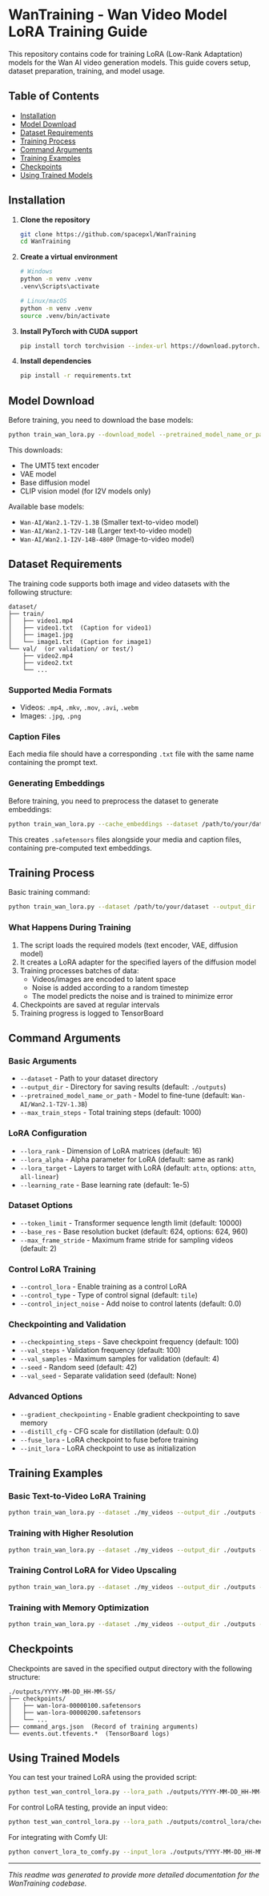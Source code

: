 # WanTraining - Wan Video Model LoRA Training Guide

This repository contains code for training LoRA (Low-Rank Adaptation) models for the Wan AI video generation models. This guide covers setup, dataset preparation, training, and model usage.

## Table of Contents
- [Installation](#installation)
- [Model Download](#model-download)
- [Dataset Requirements](#dataset-requirements)
- [Training Process](#training-process)
- [Command Arguments](#command-arguments)
- [Training Examples](#training-examples)
- [Checkpoints](#checkpoints)
- [Using Trained Models](#using-trained-models)

## Installation

1. **Clone the repository**
   ```bash
   git clone https://github.com/spacepxl/WanTraining
   cd WanTraining
   ```

2. **Create a virtual environment**
   ```bash
   # Windows
   python -m venv .venv
   .venv\Scripts\activate

   # Linux/macOS
   python -m venv .venv
   source .venv/bin/activate
   ```

3. **Install PyTorch with CUDA support**
   ```bash
   pip install torch torchvision --index-url https://download.pytorch.org/whl/cu124
   ```

4. **Install dependencies**
   ```bash
   pip install -r requirements.txt
   ```

## Model Download

Before training, you need to download the base models:

```bash
python train_wan_lora.py --download_model --pretrained_model_name_or_path Wan-AI/Wan2.1-T2V-1.3B
```

This downloads:
- The UMT5 text encoder
- VAE model
- Base diffusion model
- CLIP vision model (for I2V models only)

Available base models:
- `Wan-AI/Wan2.1-T2V-1.3B` (Smaller text-to-video model)
- `Wan-AI/Wan2.1-T2V-14B` (Larger text-to-video model)
- `Wan-AI/Wan2.1-I2V-14B-480P` (Image-to-video model)

## Dataset Requirements

The training code supports both image and video datasets with the following structure:

```
dataset/
├── train/
│   ├── video1.mp4
│   ├── video1.txt  (Caption for video1)
│   ├── image1.jpg
│   └── image1.txt  (Caption for image1)
└── val/  (or validation/ or test/)
    ├── video2.mp4
    ├── video2.txt
    └── ...
```

### Supported Media Formats
- Videos: `.mp4`, `.mkv`, `.mov`, `.avi`, `.webm`
- Images: `.jpg`, `.png`

### Caption Files
Each media file should have a corresponding `.txt` file with the same name containing the prompt text.

### Generating Embeddings
Before training, you need to preprocess the dataset to generate embeddings:

```bash
python train_wan_lora.py --cache_embeddings --dataset /path/to/your/dataset
```

This creates `.safetensors` files alongside your media and caption files, containing pre-computed text embeddings.

## Training Process

Basic training command:

```bash
python train_wan_lora.py --dataset /path/to/your/dataset --output_dir ./outputs
```

### What Happens During Training

1. The script loads the required models (text encoder, VAE, diffusion model)
2. It creates a LoRA adapter for the specified layers of the diffusion model
3. Training processes batches of data:
   - Videos/images are encoded to latent space
   - Noise is added according to a random timestep
   - The model predicts the noise and is trained to minimize error
4. Checkpoints are saved at regular intervals
5. Training progress is logged to TensorBoard

## Command Arguments

### Basic Arguments
- `--dataset` - Path to your dataset directory
- `--output_dir` - Directory for saving results (default: `./outputs`)
- `--pretrained_model_name_or_path` - Model to fine-tune (default: `Wan-AI/Wan2.1-T2V-1.3B`)
- `--max_train_steps` - Total training steps (default: 1000)

### LoRA Configuration
- `--lora_rank` - Dimension of LoRA matrices (default: 16)
- `--lora_alpha` - Alpha parameter for LoRA (default: same as rank)
- `--lora_target` - Layers to target with LoRA (default: `attn`, options: `attn`, `all-linear`)
- `--learning_rate` - Base learning rate (default: 1e-5)

### Dataset Options
- `--token_limit` - Transformer sequence length limit (default: 10000)
- `--base_res` - Base resolution bucket (default: 624, options: 624, 960)
- `--max_frame_stride` - Maximum frame stride for sampling videos (default: 2)

### Control LoRA Training
- `--control_lora` - Enable training as a control LoRA
- `--control_type` - Type of control signal (default: `tile`)
- `--control_inject_noise` - Add noise to control latents (default: 0.0)

### Checkpointing and Validation
- `--checkpointing_steps` - Save checkpoint frequency (default: 100)
- `--val_steps` - Validation frequency (default: 100)
- `--val_samples` - Maximum samples for validation (default: 4)
- `--seed` - Random seed (default: 42)
- `--val_seed` - Separate validation seed (default: None)

### Advanced Options
- `--gradient_checkpointing` - Enable gradient checkpointing to save memory
- `--distill_cfg` - CFG scale for distillation (default: 0.0)
- `--fuse_lora` - LoRA checkpoint to fuse before training
- `--init_lora` - LoRA checkpoint to use as initialization

## Training Examples

### Basic Text-to-Video LoRA Training
```bash
python train_wan_lora.py --dataset ./my_videos --output_dir ./outputs --max_train_steps 2000
```

### Training with Higher Resolution
```bash
python train_wan_lora.py --dataset ./my_videos --output_dir ./outputs --base_res 960
```

### Training Control LoRA for Video Upscaling
```bash
python train_wan_lora.py --dataset ./my_videos --output_dir ./outputs --control_lora --control_type tile
```

### Training with Memory Optimization
```bash
python train_wan_lora.py --dataset ./my_videos --output_dir ./outputs --gradient_checkpointing
```

## Checkpoints

Checkpoints are saved in the specified output directory with the following structure:

```
./outputs/YYYY-MM-DD_HH-MM-SS/
├── checkpoints/
│   ├── wan-lora-00000100.safetensors
│   ├── wan-lora-00000200.safetensors
│   └── ...
├── command_args.json  (Record of training arguments)
└── events.out.tfevents.*  (TensorBoard logs)
```

## Using Trained Models

You can test your trained LoRA using the provided script:

```bash
python test_wan_control_lora.py --lora_path ./outputs/YYYY-MM-DD_HH-MM-SS/checkpoints/wan-lora-00000100.safetensors --prompt "Your prompt text"
```

For control LoRA testing, provide an input video:

```bash
python test_wan_control_lora.py --lora_path ./outputs/control_lora/checkpoints/wan-lora-00000100.safetensors --input_video ./test.mp4
```

For integrating with Comfy UI:

```bash
python convert_lora_to_comfy.py --input_lora ./outputs/YYYY-MM-DD_HH-MM-SS/checkpoints/wan-lora-00000100.safetensors --output_lora ./comfy_lora.safetensors
```

---

*This readme was generated to provide more detailed documentation for the WanTraining codebase.*